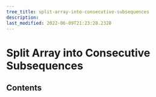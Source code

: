 ```yaml
---
tree_title: split-array-into-consecutive-subsequences
description: 
last_modified: 2022-06-09T21:23:28.2328
---
```


# Split Array into Consecutive Subsequences

## Contents

